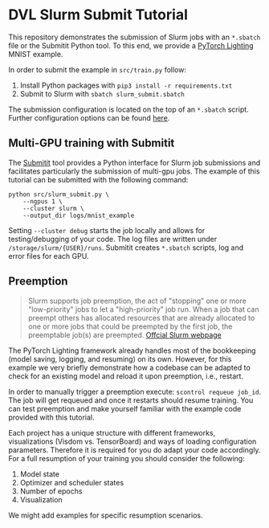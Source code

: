 # DVL Slurm Submit Tutorial

This repository demonstrates the submission of Slurm jobs with an `*.sbatch` file or the Submitit Python tool. To this end, we provide a [PyTorch Lighting](https://github.com/PyTorchLightning/pytorch-lightning) MNIST example.

In order to submit the example in `src/train.py` follow:
1. Install Python packages with `pip3 install -r requirements.txt`
2. Submit to Slurm with `sbatch slurm_submit.sbatch`

The submission configuration is located on the top of an `*.sbatch` script. Further configuration options can be found [here](https://slurm.schedmd.com/sbatch.html).

## Multi-GPU training with Submitit

The [Submitit](https://github.com/facebookincubator/submitit) tool provides a Python interface for Slurm job submissions and facilitates particularly the submission of multi-gpu jobs. The example of this tutorial can be submitted with the following command:

```
python src/slurm_submit.py \
    --ngpus 1 \
    --cluster slurm \
    --output_dir logs/mnist_example
```

Setting `--cluster debug` starts the job locally and allows for testing/debugging of your code. The log files are written under `/storage/slurm/{USER}/runs`. Submitit creates `*.sbatch` scripts, log and error files for each GPU.

## Preemption

> Slurm supports job preemption, the act of "stopping" one or more "low-priority" jobs to let a "high-priority" job run. When a job that can preempt others has allocated resources that are already allocated to one or more jobs that could be preempted by the first job, the preemptable job(s) are preempted.
> [Offcial Slurm webpage](https://slurm.schedmd.com/preempt.html)

The PyTorch Lighting framework already handles most of the bookkeeping (model saving, logging, and resuming) on its own. However, for this example we very briefly demonstrate how a codebase can be adapted to check for an existing model and reload it upon preemption, i.e., restart.

In order to manually trigger a preemption execute: `scontrol requeue job_id`. The job will get requeued and once it restarts should resume training. You can test preemption and make yourself familiar with the example code provided with this tutorial.

Each project has a unique structure with different frameworks, visualizations (Visdom vs. TensorBoard) and ways of loading configuration parameters. Therefore it is required for you do adapt your code accordingly. For a full resumption of your training you should consider the following:

1. Model state
2. Optimizer and scheduler states
3. Number of epochs
4. Visualization

We might add examples for specific resumption scenarios.
